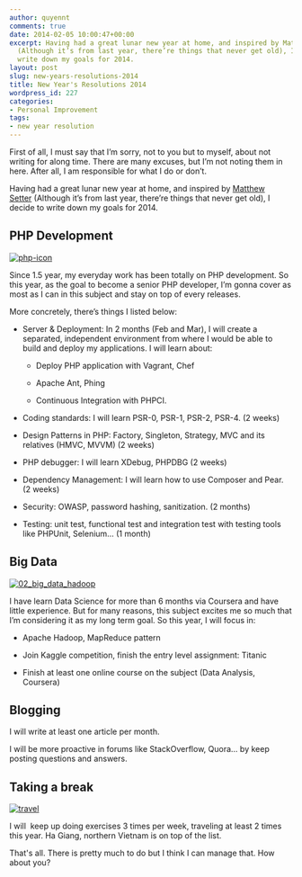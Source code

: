 ```yaml
---
author: quyennt
comments: true
date: 2014-02-05 10:00:47+00:00
excerpt: Having had a great lunar new year at home, and inspired by Matthew Setter
  (Although it’s from last year, there’re things that never get old), I decide to
  write down my goals for 2014.
layout: post
slug: new-years-resolutions-2014
title: New Year's Resolutions 2014
wordpress_id: 227
categories:
- Personal Improvement
tags:
- new year resolution
---
```


First of all, I must say that I’m sorry, not to you but to myself, about not writing for along time. There are many excuses, but I’m not noting them in here. After all, I am responsible for what I do or don’t.

Having had a great lunar new year at home, and inspired by [Matthew Setter](http://www.matthewsetter.com/10-new-years-resolutions-every-web-developer-should-make-for-2013/) (Although it’s from last year, there’re things that never get old), I decide to write down my goals for 2014.

<!-- more -->


## **PHP Development**


[![php-icon](http://quyennt.com/wp-content/uploads/2014/02/download.jpeg)](http://quyennt.com/wp-content/uploads/2014/02/download.jpeg)

Since 1.5 year, my everyday work has been totally on PHP development. So this year, as the goal to become a senior PHP developer, I’m gonna cover as most as I can in this subject and stay on top of every releases.

More concretely, there’s things I listed below:



	
  * Server & Deployment: In 2 months (Feb and Mar), I will create a separated, independent environment from where I would be able to build and deploy my applications. I will learn about:

	
    * Deploy PHP application with Vagrant, Chef

	
    * Apache Ant, Phing

	
    * Continuous Integration with PHPCI.




	
  * Coding standards: I will learn PSR-0, PSR-1, PSR-2, PSR-4. (2 weeks)

	
  * Design Patterns in PHP: Factory, Singleton, Strategy, MVC and its relatives (HMVC, MVVM) (2 weeks)

	
  * PHP debugger: I will learn XDebug, PHPDBG (2 weeks)

	
  * Dependency Management: I will learn how to use Composer and Pear. (2 weeks)

	
  * Security: OWASP, password hashing, sanitization. (2 months)

	
  * Testing: unit test, functional test and integration test with testing tools like PHPUnit, Selenium… (1 month)




## **Big Data**


[![02_big_data_hadoop](http://quyennt.com/wp-content/uploads/2014/02/02_big_data_hadoop.jpg)](http://quyennt.com/wp-content/uploads/2014/02/02_big_data_hadoop.jpg)

I have learn Data Science for more than 6 months via Coursera and have little experience. But for many reasons, this subject excites me so much that I’m considering it as my long term goal. So this year, I will focus in:



	
  * Apache Hadoop, MapReduce pattern


	
  * Join Kaggle competition, finish the entry level assignment: Titanic

	
  * Finish at least one online course on the subject (Data Analysis, Coursera)




## **Blogging**


I will write at least one article per month.

I will be more proactive in forums like StackOverflow, Quora... by keep posting questions and answers.


## Taking a break


[![travel](http://quyennt.com/wp-content/uploads/2014/02/travel.jpg)](http://quyennt.com/wp-content/uploads/2014/02/travel.jpg)

I will  keep up doing exercises 3 times per week, traveling at least 2 times this year. Ha Giang, northern Vietnam is on top of the list.

That's all. There is pretty much to do but I think I can manage that. How about you?
